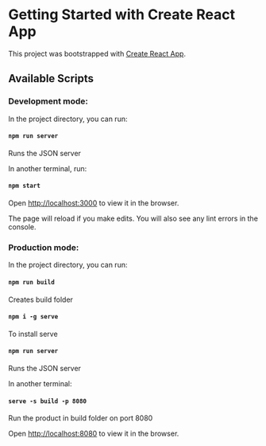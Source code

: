 # Getting Started with Create React App

This project was bootstrapped with [Create React App](https://github.com/facebook/create-react-app).

## Available Scripts

### Development mode:

In the project directory, you can run:
#### `npm run server`
Runs the JSON server 

In another terminal, run:
#### `npm start`

Open [http://localhost:3000](http://localhost:3000) to view it in the browser.

The page will reload if you make edits.
You will also see any lint errors in the console.

### Production mode:

In the project directory, you can run:
#### `npm run build`
Creates build folder

#### `npm i -g serve`
To install serve

#### `npm run server`
Runs the JSON server 

In another terminal:
#### `serve -s build -p 8080`
Run the product in build folder on port 8080

Open [http://localhost:8080](http://localhost:8080) to view it in the browser.